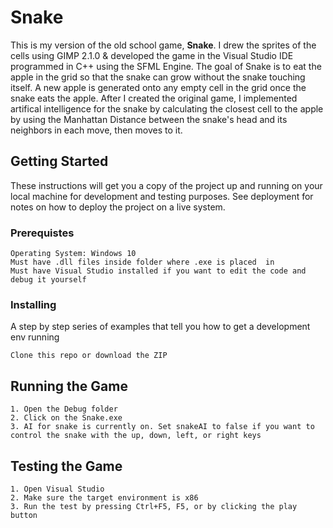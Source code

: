 # Snake

This is my version of the old school game, **Snake**.  I drew the sprites of the cells using GIMP 2.1.0 & developed the game in the Visual
Studio IDE programmed in C++ using the SFML Engine. The goal of Snake is to eat the apple in the grid so that the snake can grow without 
the snake touching itself. A new apple is generated onto any empty cell in the grid once the snake eats the apple. After I created the 
original game, I implemented artifical intelligence for the snake by calculating the closest cell to the apple by using the Manhattan
Distance between the snake's head and its neighbors in each move, then moves to it.

## Getting Started
These instructions will get you a copy of the project up and running on your local machine for development and testing purposes. 
See deployment for notes on how to deploy the project on a live system.

### Prerequistes
```
Operating System: Windows 10
Must have .dll files inside folder where .exe is placed  in
Must have Visual Studio installed if you want to edit the code and debug it yourself
```
### Installing
A step by step series of examples that tell you how to get a development env running
```
Clone this repo or download the ZIP
```
## Running the Game
```
1. Open the Debug folder
2. Click on the Snake.exe
3. AI for snake is currently on. Set snakeAI to false if you want to control the snake with the up, down, left, or right keys
```

## Testing the Game
```
1. Open Visual Studio
2. Make sure the target environment is x86
3. Run the test by pressing Ctrl+F5, F5, or by clicking the play button
```
